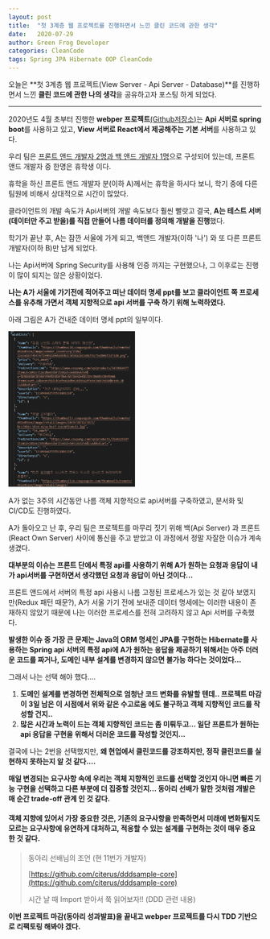 ```yaml
---
layout: post
title:  "첫 3계층 웹 프로젝트를 진행하면서 느낀 클린 코드에 관한 생각"
date:   2020-07-29
author: Green Frog Developer
categories: CleanCode
tags: Spring JPA Hibernate OOP CleanCode
---
```


오늘은 **첫 3계층 웹 프로젝트(View Server - Api Server - Database)**를 진행하면서 느낀 **클린 코드에 관한 나의 생각**을 공유하고자 포스팅 하게 되었다.

---

2020년도 4월 초부터 진행한 **webper 프로젝트**[(Github저장소)](https://github.com/JNU-econovation/webper/tree/develop/backend)는 **Api 서버로 spring boot**를 사용하고 있고, **View 서버로 React에서 제공해주는 기본 서버**를 사용하고 있다.

우리 팀은 <u>프론트 앤드 개발자 2명과 백 앤드 개발자 1명</u>으로 구성되어 있는데, 프론트 앤드 개발자 중 한명은 휴학생 이다.

휴학을 하신 프론트 앤드 개발자 분(이하 A)께서는 휴학을 하시다 보니, 학기 중에 다른 팀원에 비해서 상대적으로 시간이 많았다.

클라이언트의 개발 속도가 Api서버의 개발 속도보다 훨씬 빨랏고 결국, **A는 테스트 서버(데이터만 주고 받을)를 직접 만들어 나름 데이터를 정의해 개발을 진행**했다.

학기가 끝난 후, A는 잠깐 서울에 가게 되고, 백앤드 개발자(이하 '나') 와 또 다른 프론트 개발자(이하 B)만 남게 되었다.

나는 Api서버에 Spring Security를 사용해 인증 까지는 구현했으나, 그 이후로는 진행이 많이 되지는 않은 상황이었다.

**나는 A가 서울에 가기전에 적어주고 떠난 데이터 명세 ppt를 보고 클라이언트 쪽 프로세스를 유추해 가면서 객체 지향적으로 api 서버를 구축 하기 위해 노력하였다.**

아래 그림은 A가 건내준 데이터 명세 ppt의 일부이다.

<img src="/assets/spring/My-Thought-On-First-3Tier-Web-Project-1.png" style="width:50%">

A가 없는 3주의 시간동안 나름 객체 지향적으로 api서버를 구축하였고, 문서화 및 CI/CD도 진행하였다.

A가 돌아오고 난 후, 우리 팀은 프로젝트를 마무리 짓기 위해 백(Api Server) 과 프론트(React Own Server) 사이에 통신을 주고 받았고 이 과정에서 정말 자잘한 이슈가 계속 생겼다.

**대부분의 이슈는 프론트 단에서 특정 api를 사용하기 위해 A가 원하는 요청과 응답이 내가 api서버를 구현하면서 생각했던 요청과 응답이 아닌 것이다...**

프론트 앤드에서 서버의 특정 api 사용시 나름 고정된 프로세스가 있는 것 같아 보였지만(Redux 패턴 때문?), A가 서울 가기 전에 보내준 데이터 명세에는 이러한 내용이 존재하지 않았기 때문에 나는 이러한 프로세스를 전혀 고려하지 않고 Api 서버를 구축했다.

**발생한 이슈 중 가장 큰 문제는 Java의 ORM 명세인 JPA를 구현하는 Hibernate를 사용하는 Spring api 서버의 특정 api에 A가 원하는 응답을 제공하기 위해서는 아주 더러운 코드를 짜거나, 도메인 내부 설계를 변경하지 않으면 불가능 하다는 것이었다...**

그래서 나는 선택 해야 했다.... 

1. **도메인 설계를 변경하면 전체적으로 엄청난 코드 변화를 유발할 텐데.. 프로젝트 마감이 3일 남은 이 시점에서 위와 같은 수고로움 에도 불구하고 객체 지향적인 코드를 작성할 건지..**
2. **많은 시간과 노력이 드는 객체 지향적인 코드는 좀 미뤄두고... 일단 프론트가 원하는 api 응답을 구현을 위해서 더러운 코드를 작성할 것인지...**

결국에 나는 2번을 선택했지만, **왜 현업에서 클린코드를 강조하지만, 정작 클린코드를 실현하지 못하는지 알 것 같다....**

**매일 변경되는 요구사항 속에 우리는 객체 지향적인 코드를 선택할 것인지 아니면 빠른 기능 구현을 선택하고 다른 부분에 더 집중할 것인지... 동아리 선배가 말한 것처럼 개발은 매 순간 trade-off 관계 인 것 같다.**

#### 객체 지향에 있어서 가장 중요한 것은, 기존의 요구사항을 만족하면서 미래에 변화될지도 모르는 요구사항에 유연하게 대처하고, 적응할 수 있는 설계를 구현하는 것이 매우 중요한 것 같다.

>동아리 선배님의 조언 (현 11번가 개발자)
>
>[https://github.com/citerus/dddsample-core](https://github.com/citerus/dddsample-core)
>
>시간 날 때 Import 받아서 쭉 읽어보자!! (DDD 관련 내용)

**이번 프로젝트 마감(동아리 성과발표)을 끝내고 webper 프로젝트를 다시 TDD 기반으로 리팩토링 해봐야 겠다.**
